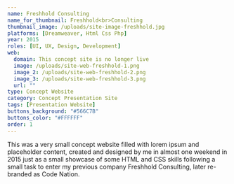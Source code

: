 ```yaml
---
name: Freshhold Consulting
name_for_thumbnail: Freshhold<br>Consulting
thumbnail_image: /uploads/site-image-freshhold.jpg
platforms: [Dreamweaver, Html Css Php]
year: 2015
roles: [UI, UX, Design, Development]
web:
  domain: This concept site is no longer live
  image: /uploads/site-web-freshhold-1.png
  image_2: /uploads/site-web-freshhold-2.png
  image_3: /uploads/site-web-freshhold-3.png
  url: ""
type: Concept Website
category: Concept Presentation Site
tags: [Presentation Website]
buttons_background: "#566C7B"
buttons_color: "#FFFFFF"
order: 1
---
```


This was a very small concept website filled with lorem ipsum and placeholder content, created and designed by me in almost one weekend in 2015 just as a small showcase of some HTML and CSS skills following a small task to enter my previous company Freshhold Consulting, later re-branded as Code Nation.